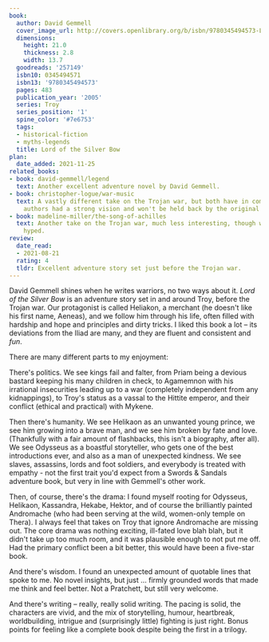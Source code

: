 ```yaml
---
book:
  author: David Gemmell
  cover_image_url: http://covers.openlibrary.org/b/isbn/9780345494573-L.jpg
  dimensions:
    height: 21.0
    thickness: 2.8
    width: 13.7
  goodreads: '257149'
  isbn10: 0345494571
  isbn13: '9780345494573'
  pages: 483
  publication_year: '2005'
  series: Troy
  series_position: '1'
  spine_color: '#7e6753'
  tags:
  - historical-fiction
  - myths-legends
  title: Lord of the Silver Bow
plan:
  date_added: 2021-11-25
related_books:
- book: david-gemmell/legend
  text: Another excellent adventure novel by David Gemmell.
- book: christopher-logue/war-music
  text: A vastly different take on the Trojan war, but both have in common that the
    authors had a strong vision and won't be held back by the original legend.
- book: madeline-miller/the-song-of-achilles
  text: Another take on the Trojan war, much less interesting, though weirdly more
    hyped.
review:
  date_read:
  - 2021-08-21
  rating: 4
  tldr: Excellent adventure story set just before the Trojan war.
---
```


David Gemmell shines when he writes warriors, no two ways about it. *Lord of the Silver Bow* is an adventure story set
in and around Troy, before the Trojan war. Our protagonist is called Heliakon, a merchant (he doesn't like his first
name, Aeneas), and we follow him through his life, often filled with hardship and hope and principles and dirty tricks.
I liked this book a lot – its deviations from the Iliad are many, and they are fluent and consistent and *fun*.

There are many different parts to my enjoyment:

There's politics. We see kings fail and falter, from Priam being a devious bastard keeping his many children in check,
to Agamemnon with his irrational insecurities leading up to a war (completely independent from any kidnappings), to
Troy's status as a vassal to the Hittite emperor, and their conflict (ethical and practical) with Mykene.

Then there's humanity. We see Helikaon as an unwanted young prince, we see him growing into a brave man, and we see him
broken by fate and love. (Thankfully with a fair amount of flashbacks, this isn't a biography, after all). We see
Odysseus as a boastful storyteller, who gets one of the best introductions ever, and also as a man of unexpected
kindness. We see slaves, assassins, lords and foot soldiers, and everybody is treated with empathy - not the first trait
you'd expect from a Swords & Sandals adventure book, but very in line with Gemmell's other work.

Then, of course, there's the drama: I found myself rooting for Odysseus, Helikaon, Kassandra, Hekabe, Hektor, and of
course the brilliantly painted Andromache (who had been serving at the wild, women-only temple on Thera). I always feel
that takes on Troy that ignore Andromache are missing out. The core drama was nothing exciting, ill-fated love blah
blah, but it didn't take up too much room, and it was plausible enough to not put me off. Had the primary conflict been
a bit better, this would have been a five-star book.

And there's wisdom. I found an unexpected amount of quotable lines that spoke to me. No novel insights, but just …
firmly grounded words that made me think and feel better. Not a Pratchett, but still very welcome.

And there's writing – really, really solid writing. The pacing is solid, the characters are vivid, and the mix of
storytelling, humour, heartbreak, worldbuilding, intrigue and (surprisingly little) fighting is just right. Bonus points
for feeling like a complete book despite being the first in a trilogy.
